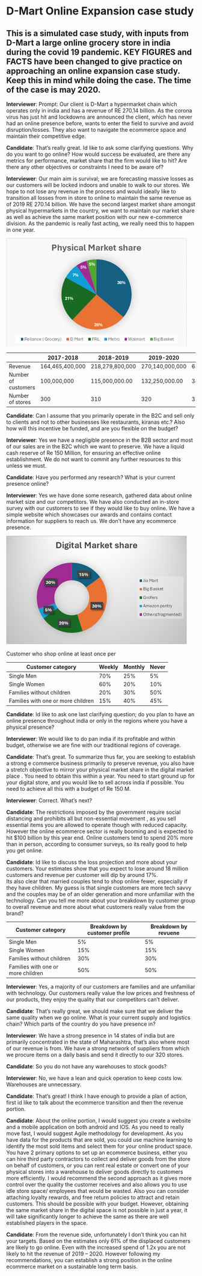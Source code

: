 # D-Mart Online Expansion case study 

This is a simulated case study, with inputs from D-Mart a large online grocery store in india during the covid 19 pandemic. KEY FIGURES and FACTS have been changed to give practice on approaching an online expansion case study. Keep this in mind while doing the case. The time of the case is may 2020.
---

**Interviewer**: Prompt: Our client is D-Mart a hypermarket chain which operates only in india and has a revenue of RE 270.14 billion. As the corona virus has just hit and lockdowns are announced the client, which has never had an online presence before, wants to enter the field to survive and avoid disruption/losses. They also want to navigate the ecommerce space and maintain their competitive edge.  


**Candidate**: That’s really great. Id like to ask some clarifying questions. Why do you want to go online? How would success be evaluated, are there any metrics for performance, market share that the firm would like to hit? Are there any other objectives or constraints I need to be aware of?  

**Interviewer**: Our main aim is survival; we are forecasting massive losses as our customers will be locked indoors and unable to walk to our stores. We hope to not lose any revenue in the process and would ideally like to transition all losses from in store to online to maintain the same revenue as of 2019 RE 270.14 billion.  We have the second largest market share amongst physical hypermarkets in the country, we want to maintain our market share as well as achieve the same market position with our new e-commerce division. As the pandemic is really fast acting, we really need this to happen in one year.  

<img src="images/Physical market share.png" alt="Market Share amongst physical hypermarkets in India">

|   | 2017-2018 | 2018-2019 | 2019-2020 | 2020 Q1  | 2020 Q2 (EST)  | 2020 Q3 (EST) | 2020 Q4 (EST)| 2020 - 2021 (EST) |
| ------------- | ------------- | ------------- | ------------- | ------------- | ------------- | -------------  | ------------- | ------------- |
| Revenue  | 164,465,400,000  |  218,279,800,000 | 270,140,000,000  | 63,746,597,315.07   | 47,809,947,986.31   | 39,841,623,321.92   | 39,841,623,321.92   | 191,239,791,945.22   |
| Number of customers  | 100,000,000  |  115,000,000.00   | 132,250,000.00   |  34,219,687.50   | 26,615,312.50  | 26,615,312.50   | 26,615,312.50  | 114,065,625.00  |
| Number of stores  | 300  |  310  | 320  | 320  | 320  | 320  | 320  | 320  |

**Candidate**: Can I assume that you primarily operate in the B2C and sell only to clients and not to other businesses like restaurants, kiranas etc.? Also how will this incentive be funded, and are you flexible on the budget?  

**Interviewer**: Yes we have a negligible presence in the B2B sector and most of our sales are in the B2C which we want to preserve. We have a liquid cash reserve of Re 150 Million, for ensuring an effective online establishment. We do not want to commit any further resources to this unless we must.  

**Candidate**: Have you performed any research? What is your current presence online?  

**Interviewer**: Yes we have done some research, gathered data about online market size and our competitors. We have also conducted an in-store survey with our customers to see if they would like to buy online. We have a simple website which showcases our awards and contains contact information for suppliers to reach us. We don’t have any ecommerce presence.  

<img src="images/Digital Market share.png" alt="Market Share amongst Digital hypermarkets in the India">

Customer who shop online at least once per

|  Customer category | Weekly | Monthly | Never |
| ------------- | ------------- | ------------- | ------------- | 
|  Single Men | 70% | 25%  | 5% | 
|  Single Women | 60% | 20%  | 10% | 
|  Families without children | 20% | 30%  | 50% | 
|  Families with one or more children| 15% | 40%  | 45% | 

**Candidate**: Id like to ask one last clarifying question; do you plan to have an online presence throughout india or only in the regions where you have a physical presence?  

**Interviewer**: We would like to do pan india if its profitable and within budget, otherwise we are fine with our traditional regions of coverage.  

**Candidate**: That’s great. To summarize thus far, you are seeking to establish a strong e commerce business primarily to preserve revenue, you also have a stretch objective to mirror your physical market share in the digital market place . You need to obtain this within a year. You need to start ground up for your digital store, and you would like to sell across india if possible. You need to achieve all this with a budget of Re 150 M.  

**Interviewer**: Correct. What’s next?  

**Candidate**: The restrictions imposed by the government require social distancing and prohibits all but non-essential movement , as you sell essential items you are allowed to operate though with reduced capacity. However the online ecommerce sector is really booming and is expected to hit $100 billion by this year end. Online customers tend to spend 20% more than in person, according to consumer surveys, so its really good to help you get online.  

**Candidate**: Id like to discuss the loss projection and more about your customers. Your estimates show that you expect to lose around 18 million customers and revenue per customer will dip by around 17%.  
 Its also clear that married couples tend to shop online fewer, especially if they have children. My guess is that single customers are more tech savvy and the couples may be of an older generation and more unfamiliar with the technology. Can you tell me more about your breakdown by customer group to overall revenue and more about what customers really value from the brand?  


|  Customer category | Breakdown by customer profile | Breakdown by revuene |
| ------------- | ------------- | ------------- | 
|  Single Men | 5% | 5%  | 
|  Single Women | 15% | 15%  | 
|  Families without children | 30% | 30%  | 
|  Families with one or more children| 50% | 50%  |

**Interviewer**: Yes, a majority of our customers are families and are unfamiliar with technology. Our customers really value the low prices and freshness of our products, they enjoy the quality that our competitors can’t deliver.  

**Candidate**: That’s really great, we should make sure that we deliver the same quality when we go online. What is your current supply and logistics chain? Which parts of the country do you have presence in?  

**Interviewer**: We have a strong presence in 14 states of india but are primarily concentrated in the state of Maharashtra, that’s also where most of our revenue is from. We have a strong network of suppliers from which we procure items on a daily basis and send it directly to our 320 stores.  

**Candidate**: So you do not have any warehouses to stock goods?  

**Interviewer**: No, we have a lean and quick operation to keep costs low. Warehouses are unnecessary.  

**Candidate**: That’s great! I think I have enough to provide a plan of action, first id like to talk about the ecommerce transition and then the revenue portion.  

**Candidate**: About the online portion, I would suggest you create a website and a mobile application on both android and IOS. As you need to really move fast, I would suggest Agile methodology for development. 
As you have data for the products that are sold, you could use machine learning to identify the most sold items and select them for your online product space. 
You have 2 primary options to set up an ecommerce business, either you can hire third party contractors to collect and deliver goods from the store on behalf of customers, or you can rent real estate or convert one of your physical stores into a warehouse to deliver goods directly to customers more efficiently.
I would recommend the second approach as it gives more control over the quality the customer receives and also allows you to use idle store space/ employees that would be wasted. Also you can consider attaching loyalty rewards, and free return policies to attract and retain customers. This should be possible with your budget. However, obtaining the same market share in the digital space is not possible in just a year, it will take significantly longer to achieve the same as there are well established players in the space.  

**Candidate**: From the revenue side, unfortunately I don’t think you can hit your targets. Based on the estimates only 61% of the displaced customers are likely to go online. Even with the increased spend of 1.2x you are not likely to hit the revenue of 2019 – 2020. However following my recommendations, you can establish a strong position in the online ecommerce market on a sustainable long term basis.







